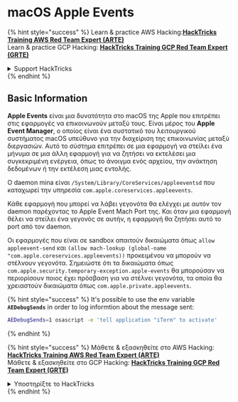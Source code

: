 # macOS Apple Events

{% hint style="success" %}
Learn & practice AWS Hacking:<img src="/.gitbook/assets/arte.png" alt="" data-size="line">[**HackTricks Training AWS Red Team Expert (ARTE)**](https://training.hacktricks.xyz/courses/arte)<img src="/.gitbook/assets/arte.png" alt="" data-size="line">\
Learn & practice GCP Hacking: <img src="/.gitbook/assets/grte.png" alt="" data-size="line">[**HackTricks Training GCP Red Team Expert (GRTE)**<img src="/.gitbook/assets/grte.png" alt="" data-size="line">](https://training.hacktricks.xyz/courses/grte)

<details>

<summary>Support HackTricks</summary>

* Check the [**subscription plans**](https://github.com/sponsors/carlospolop)!
* **Join the** 💬 [**Discord group**](https://discord.gg/hRep4RUj7f) or the [**telegram group**](https://t.me/peass) or **follow** us on **Twitter** 🐦 [**@hacktricks\_live**](https://twitter.com/hacktricks\_live)**.**
* **Share hacking tricks by submitting PRs to the** [**HackTricks**](https://github.com/carlospolop/hacktricks) and [**HackTricks Cloud**](https://github.com/carlospolop/hacktricks-cloud) github repos.

</details>
{% endhint %}

## Basic Information

**Apple Events** είναι μια δυνατότητα στο macOS της Apple που επιτρέπει στις εφαρμογές να επικοινωνούν μεταξύ τους. Είναι μέρος του **Apple Event Manager**, ο οποίος είναι ένα συστατικό του λειτουργικού συστήματος macOS υπεύθυνο για την διαχείριση της επικοινωνίας μεταξύ διεργασιών. Αυτό το σύστημα επιτρέπει σε μια εφαρμογή να στείλει ένα μήνυμα σε μια άλλη εφαρμογή για να ζητήσει να εκτελέσει μια συγκεκριμένη ενέργεια, όπως το άνοιγμα ενός αρχείου, την ανάκτηση δεδομένων ή την εκτέλεση μιας εντολής.

Ο daemon mina είναι `/System/Library/CoreServices/appleeventsd` που καταχωρεί την υπηρεσία `com.apple.coreservices.appleevents`.

Κάθε εφαρμογή που μπορεί να λάβει γεγονότα θα ελέγχει με αυτόν τον daemon παρέχοντας το Apple Event Mach Port της. Και όταν μια εφαρμογή θέλει να στείλει ένα γεγονός σε αυτήν, η εφαρμογή θα ζητήσει αυτό το port από τον daemon.

Οι εφαρμογές που είναι σε sandbox απαιτούν δικαιώματα όπως `allow appleevent-send` και `(allow mach-lookup (global-name "com.apple.coreservices.appleevents))` προκειμένου να μπορούν να στέλνουν γεγονότα. Σημειώστε ότι τα δικαιώματα όπως `com.apple.security.temporary-exception.apple-events` θα μπορούσαν να περιορίσουν ποιος έχει πρόσβαση για να στέλνει γεγονότα, τα οποία θα χρειαστούν δικαιώματα όπως `com.apple.private.appleevents`.

{% hint style="success" %}
It's possible to use the env variable **`AEDebugSends`** in order to log informtion about the message sent:
```bash
AEDebugSends=1 osascript -e 'tell application "iTerm" to activate'
```
{% endhint %}

{% hint style="success" %}
Μάθετε & εξασκηθείτε στο AWS Hacking:<img src="/.gitbook/assets/arte.png" alt="" data-size="line">[**HackTricks Training AWS Red Team Expert (ARTE)**](https://training.hacktricks.xyz/courses/arte)<img src="/.gitbook/assets/arte.png" alt="" data-size="line">\
Μάθετε & εξασκηθείτε στο GCP Hacking: <img src="/.gitbook/assets/grte.png" alt="" data-size="line">[**HackTricks Training GCP Red Team Expert (GRTE)**<img src="/.gitbook/assets/grte.png" alt="" data-size="line">](https://training.hacktricks.xyz/courses/grte)

<details>

<summary>Υποστηρίξτε το HackTricks</summary>

* Ελέγξτε τα [**σχέδια συνδρομής**](https://github.com/sponsors/carlospolop)!
* **Εγγραφείτε στην** 💬 [**ομάδα Discord**](https://discord.gg/hRep4RUj7f) ή στην [**ομάδα telegram**](https://t.me/peass) ή **ακολουθήστε** μας στο **Twitter** 🐦 [**@hacktricks\_live**](https://twitter.com/hacktricks\_live)**.**
* **Μοιραστείτε κόλπα hacking υποβάλλοντας PRs στα** [**HackTricks**](https://github.com/carlospolop/hacktricks) και [**HackTricks Cloud**](https://github.com/carlospolop/hacktricks-cloud) github repos.

</details>
{% endhint %}
